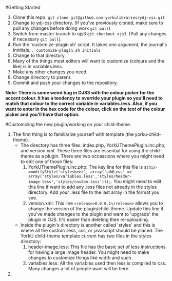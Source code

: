 #Getting Started

1. Clone this repo. `git clone git@github.com:yorkulibraries/ydj-css.git`
2. Change to ydj-css directory. (If you've previously cloned, make sure to pull any changes before doing work `git pull`)
3. Switch from master branch to ojs3 `git checkout ojs3`. (Pull any changes if necessary `git pull`). 
2. Run the 'customize-plugin.sh' script. It takes one argument, the journal's innitials. `. customize-plugin.sh initials`
3. Change to that directory.
4. Many of the things most editors will want to customize (colours and the like) is in variables.less. 
5. Make any other changes you need.
7. Change directory to parent.
8. Commit and push your changes to the repository.

**Note: There is some weird bug in OJS3 with the colour picker for the accent colour. It has a tendency to override your plugin so you'll need to match that colour to the correct variable in variables.less. Also, if you want to enter in the hex code for the colour, click on the *text* of the colour picker and you'll have that option.**

#Customizing the new plugin/working on your child-theme.

1. The first thing is to familiarize yourself with template (the yorku-child-theme). 
    - The directory has three files: index.php, YorkUThemePlugin.inc.php, and version.xml. These three files are essential for using the child-theme as a plugin. There are two occassions where you might need to edit one of those files:
        1. YorkUThemePlugin.inc.php: The key line for this file is `$this->modifyStyle('stylesheet', array('addLess' => array('styles/variables.less','styles/header-image.less','styles/custom.less')));`. You might need to edit this line if want to add any .less files not already in the styles directory. Add your .less file to the last array in the format you see.
        2. version.xml: This line `<release>0.0.0.1</release>` allows you to change the version of the plugin/child-theme. Update this line if you've made changes to the plugin and want to 'upgrade' the plugin in OJS. It's easier than deleting then re-uploading.
    - Inside the plugin's directory is another called 'styles' and this is where all the custom .less, css, or javascript should be placed. The YorkU child-theme template current has two files in the styles directory:
        1. header-image.less: This file has the basic set of less instructions for having a large image header. You might need to make changes to customize things like width and such.
        2. variables.less: All the variables used then less is compiled to css. Many changes a lot of people want will be here.
2. 
    
    
